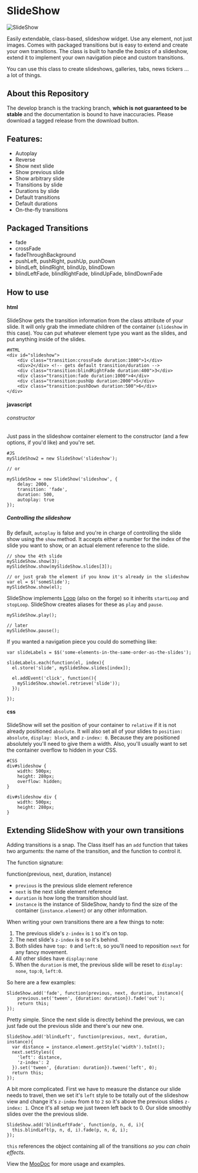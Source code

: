 SlideShow
=========

![SlideShow](http://github.com/rpflorence/SlideShow/raw/master/logo.png)

Easily extendable, class-based, slideshow widget. Use any element, not just images. Comes with packaged transitions but is easy to extend and create your own transitions.  The class is built to handle the _basics_ of a slideshow, extend it to implement your own navigation piece and custom transitions.

You can use this class to create slideshows, galleries, tabs, news tickers ... a lot of things.

About this Repository
---------------------

The develop branch is the tracking branch, **which is not guaranteed to be stable** and the documentation is bound to have inaccuracies.  Please download a tagged release from the download button.

Features:
---------

* Autoplay
* Reverse
* Show next slide
* Show previous slide
* Show arbitrary slide
* Transitions by slide
* Durations by slide
* Default transitions
* Default durations
* On-the-fly transitions

Packaged Transitions
--------------------

* fade
* crossFade
* fadeThroughBackground
* pushLeft, pushRight, pushUp, pushDown
* blindLeft, blindRight, blindUp, blindDown
* blindLeftFade, blindRightFade, blindUpFade, blindDownFade


How to use
----------

#### html

SlideShow gets the transition information from the class attribute of your slide.  It will only grab the immediate children of the container (`slideshow` in this case).  You can put whatever element type you want as the slides, and put anything inside of the slides.

    #HTML
    <div id="slideshow">
    	<div class="transition:crossFade duration:1000">1</div>
    	<div>2</div> <!-- gets default transition/duration -->
    	<div class="transition:blindRightFade duration:400">3</div>
    	<div class="transition:fade duration:1000">4</div>
    	<div class="transition:pushUp duration:2000">5</div>
    	<div class="transition:pushDown duration:500">6</div>
    </div>

#### javascript

###### constructor

Just pass in the slideshow container element to the constructor (and a few options, if you'd like) and you're set.

    #JS
    mySlideShow2 = new SlideShow('slideshow');
    
    // or

    mySlideShow = new SlideShow('slideshow', {
    	delay: 2000,
    	transition: 'fade',
    	duration: 500,
    	autoplay: true
    });
    
##### Controlling the slideshow

By default, `autoplay` is false and you're in charge of controlling the slide show using the `show` method.  It accepts either a number for the index of the slide you want to show, or an actual element reference to the slide.

    // show the 4th slide
    mySlideShow.show(3);
    mySlideShow.show(mySlideShow.slides[3]);
    
    // or just grab the element if you know it's already in the slideshow
    var el = $('someSlide');
    mySlideShow.show(el);
    
SlideShow implements [Loop](http://mootools.net/forge/p/loop) (also on the forge) so it inherits `startLoop` and `stopLoop`.  SlideShow creates aliases for these as `play` and `pause`.

    mySlideShow.play();
    
    // later
    mySlideShow.pause();
    
If you wanted a navigation piece you could do something like:

    var slideLabels = $$('some-elements-in-the-same-order-as-the-slides');
    
    slideLabels.each(function(el, index){
      el.store('slide', mySlideShow.slides[index]);
    
      el.addEvent('click', function(){
        mySlideShow.show(el.retrieve('slide'));
      });
    
    });
    
#### css

SlideShow will set the position of your container to `relative` if it is not already positioned `absolute`.  It will also set all of your slides to `position: absolute`, `display: block`, and `z-index: 0`.  Because they are positioned absolutely you'll need to give them a width.  Also, you'll usually want to set the container overflow to hidden in your CSS.

    #CSS
    div#slideshow {
    	width: 500px;
    	height: 280px;
    	overflow: hidden;
    }

    div#slideshow div {
    	width: 500px;
    	height: 280px;
    }    

Extending SlideShow with your own transitions
---------------------------------------------

Adding transitions is a snap.  The Class itself has an `add` function that takes two arguments: the name of the transition, and the function to control it.

The function signature:

  function(previous, next, duration, instance)

* `previous` is the previous slide element reference
* `next` is the next slide element reference
* `duration` is how long the transition should last.
* `instance` is the instance of SlideShow, handy to find the size of the container (`instance.element`) or any other information.

When writing your own transitions there are a few things to note:

1. The previous slide's `z-index` is `1` so it's on top.
2. The next slide's `z-index` is `0` so it's behind.
3. Both slides have `top: 0` and `left:0`, so you'll need to reposition `next` for any fancy movement.
4. All other slides have `display:none`
5. When the `duration` is met, the previous slide will be reset to `display: none`, `top:0`, `left:0`.
 
So here are a few examples:

    SlideShow.add('fade', function(previous, next, duration, instance){
    	previous.set('tween', {duration: duration}).fade('out');
    	return this;
    });

Pretty simple.  Since the next slide is directly behind the previous, we can just fade out the previous slide and there's our new one.

    SlideShow.add('blindLeft', function(previous, next, duration, instance){
      var distance = instance.element.getStyle('width').toInt();
      next.setStyles({
        'left': distance,
        'z-index': 2
      }).set('tween', {duration: duration}).tween('left', 0);
      return this;
    });

A bit more complicated.  First we have to measure the distance our slide needs to travel, then we set it's `left` style to be totally out of the slideshow view and change it's `z-index` from `0` to `2` so it's above the previous slides `z-index: 1`.  Once it's all setup we just tween left back to 0.  Our slide smoothly slides over the the previous slide.
    
    SlideShow.add('blindLeftFade', function(p, n, d, i){
      this.blindLeft(p, n, d, i).fade(p, n, d, i);
    });
    
`this` references the object containing all of the transitions _so you can chain effects_.


View the [MooDoc](http://moodocs.net/rpflo/mootools-rpflo/SlideShow) for more usage and examples.

